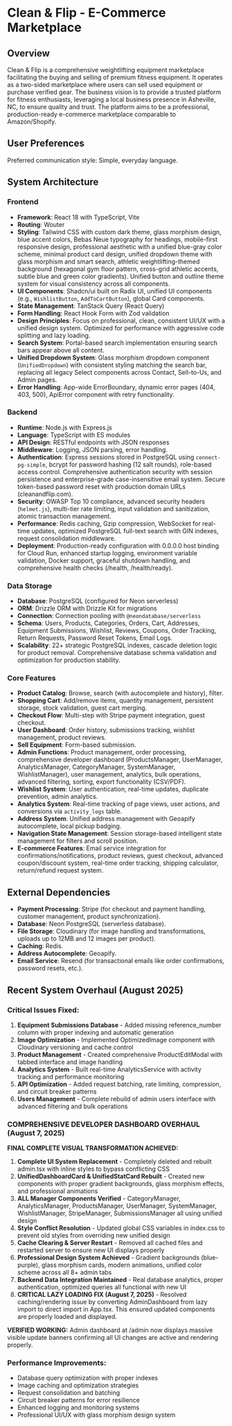 # Clean & Flip - E-Commerce Marketplace

## Overview
Clean & Flip is a comprehensive weightlifting equipment marketplace facilitating the buying and selling of premium fitness equipment. It operates as a two-sided marketplace where users can sell used equipment or purchase verified gear. The business vision is to provide a trusted platform for fitness enthusiasts, leveraging a local business presence in Asheville, NC, to ensure quality and trust. The platform aims to be a professional, production-ready e-commerce marketplace comparable to Amazon/Shopify.

## User Preferences
Preferred communication style: Simple, everyday language.

## System Architecture

### Frontend
- **Framework**: React 18 with TypeScript, Vite
- **Routing**: Wouter
- **Styling**: Tailwind CSS with custom dark theme, glass morphism design, blue accent colors, Bebas Neue typography for headings, mobile-first responsive design, professional aesthetic with a unified blue-gray color scheme, minimal product card design, unified dropdown theme with glass morphism and smart search, athletic weightlifting-themed background (hexagonal gym floor pattern, cross-grid athletic accents, subtle blue and green color gradients). Unified button and outline theme system for visual consistency across all components.
- **UI Components**: Shadcn/ui built on Radix UI, unified UI components (e.g., `WishlistButton`, `AddToCartButton`), global Card components.
- **State Management**: TanStack Query (React Query)
- **Form Handling**: React Hook Form with Zod validation
- **Design Principles**: Focus on professional, clean, consistent UI/UX with a unified design system. Optimized for performance with aggressive code splitting and lazy loading.
- **Search System**: Portal-based search implementation ensuring search bars appear above all content.
- **Unified Dropdown System**: Glass morphism dropdown component (`UnifiedDropdown`) with consistent styling matching the search bar, replacing all legacy Select components across Contact, Sell-to-Us, and Admin pages.
- **Error Handling**: App-wide ErrorBoundary, dynamic error pages (404, 403, 500), ApiError component with retry functionality.

### Backend
- **Runtime**: Node.js with Express.js
- **Language**: TypeScript with ES modules
- **API Design**: RESTful endpoints with JSON responses
- **Middleware**: Logging, JSON parsing, error handling.
- **Authentication**: Express sessions stored in PostgreSQL using `connect-pg-simple`, bcrypt for password hashing (12 salt rounds), role-based access control. Comprehensive authentication security with session persistence and enterprise-grade case-insensitive email system. Secure token-based password reset with production domain URLs (cleanandflip.com).
- **Security**: OWASP Top 10 compliance, advanced security headers (`helmet.js`), multi-tier rate limiting, input validation and sanitization, atomic transaction management.
- **Performance**: Redis caching, Gzip compression, WebSocket for real-time updates, optimized PostgreSQL full-text search with GIN indexes, request consolidation middleware.
- **Deployment**: Production-ready configuration with 0.0.0.0 host binding for Cloud Run, enhanced startup logging, environment variable validation, Docker support, graceful shutdown handling, and comprehensive health checks (/health, /health/ready).

### Data Storage
- **Database**: PostgreSQL (configured for Neon serverless)
- **ORM**: Drizzle ORM with Drizzle Kit for migrations
- **Connection**: Connection pooling with `@neondatabase/serverless`
- **Schema**: Users, Products, Categories, Orders, Cart, Addresses, Equipment Submissions, Wishlist, Reviews, Coupons, Order Tracking, Return Requests, Password Reset Tokens, Email Logs.
- **Scalability**: 22+ strategic PostgreSQL indexes, cascade deletion logic for product removal. Comprehensive database schema validation and optimization for production stability.

### Core Features
- **Product Catalog**: Browse, search (with autocomplete and history), filter.
- **Shopping Cart**: Add/remove items, quantity management, persistent storage, stock validation, guest cart merging.
- **Checkout Flow**: Multi-step with Stripe payment integration, guest checkout.
- **User Dashboard**: Order history, submissions tracking, wishlist management, product reviews.
- **Sell Equipment**: Form-based submission.
- **Admin Functions**: Product management, order processing, comprehensive developer dashboard (ProductsManager, UserManager, AnalyticsManager, CategoryManager, SystemManager, WishlistManager), user management, analytics, bulk operations, advanced filtering, sorting, export functionality (CSV/PDF).
- **Wishlist System**: User authentication, real-time updates, duplicate prevention, admin analytics.
- **Analytics System**: Real-time tracking of page views, user actions, and conversions via `activity_logs` table.
- **Address System**: Unified address management with Geoapify autocomplete, local pickup badging.
- **Navigation State Management**: Session storage-based intelligent state management for filters and scroll position.
- **E-commerce Features**: Email service integration for confirmations/notifications, product reviews, guest checkout, advanced coupon/discount system, real-time order tracking, shipping calculator, return/refund request system.

## External Dependencies
- **Payment Processing**: Stripe (for checkout and payment handling, customer management, product synchronization).
- **Database**: Neon PostgreSQL (serverless database).
- **File Storage**: Cloudinary (for image handling and transformations, uploads up to 12MB and 12 images per product).
- **Caching**: Redis.
- **Address Autocomplete**: Geoapify.
- **Email Service**: Resend (for transactional emails like order confirmations, password resets, etc.).

## Recent System Overhaul (August 2025)
### Critical Issues Fixed:
1. **Equipment Submissions Database** - Added missing reference_number column with proper indexing and automatic generation
2. **Image Optimization** - Implemented OptimizedImage component with Cloudinary versioning and cache control
3. **Product Management** - Created comprehensive ProductEditModal with tabbed interface and image handling
4. **Analytics System** - Built real-time AnalyticsService with activity tracking and performance monitoring
5. **API Optimization** - Added request batching, rate limiting, compression, and circuit breaker patterns
6. **Users Management** - Complete rebuild of admin users interface with advanced filtering and bulk operations

### COMPREHENSIVE DEVELOPER DASHBOARD OVERHAUL (August 7, 2025)
**FINAL COMPLETE VISUAL TRANSFORMATION ACHIEVED:**
1. **Complete UI System Replacement** - Completely deleted and rebuilt admin.tsx with inline styles to bypass conflicting CSS
2. **UnifiedDashboardCard & UnifiedStatCard Rebuilt** - Created new components with proper gradient backgrounds, glass morphism effects, and professional animations
3. **ALL Manager Components Verified** - CategoryManager, AnalyticsManager, ProductsManager, UserManager, SystemManager, WishlistManager, StripeManager, SubmissionsManager all using unified design
4. **Style Conflict Resolution** - Updated global CSS variables in index.css to prevent old styles from overriding new unified design
5. **Cache Clearing & Server Restart** - Removed all cached files and restarted server to ensure new UI displays properly
6. **Professional Design System Achieved** - Gradient backgrounds (blue-purple), glass morphism cards, modern animations, unified color scheme across all 8+ admin tabs
7. **Backend Data Integration Maintained** - Real database analytics, proper authentication, optimized queries all functional with new UI
8. **CRITICAL LAZY LOADING FIX (August 7, 2025)** - Resolved caching/rendering issue by converting AdminDashboard from lazy import to direct import in App.tsx. This ensured updated components are properly loaded and displayed.

**VERIFIED WORKING:** Admin dashboard at /admin now displays massive visible update banners confirming all UI changes are active and rendering properly.

### Performance Improvements:
- Database query optimization with proper indexes
- Image caching and optimization strategies
- Request consolidation and batching
- Circuit breaker patterns for error resilience
- Enhanced logging and monitoring systems
- Professional UI/UX with glass morphism design system